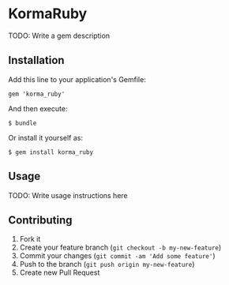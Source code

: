 # KormaRuby

TODO: Write a gem description

## Installation

Add this line to your application's Gemfile:

    gem 'korma_ruby'

And then execute:

    $ bundle

Or install it yourself as:

    $ gem install korma_ruby

## Usage

TODO: Write usage instructions here

## Contributing

1. Fork it
2. Create your feature branch (`git checkout -b my-new-feature`)
3. Commit your changes (`git commit -am 'Add some feature'`)
4. Push to the branch (`git push origin my-new-feature`)
5. Create new Pull Request
